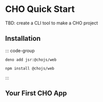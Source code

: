 # CHO Quick Start

TBD: create a CLI tool to make a CHO project

## Installation

::: code-group

```shell [deno]
deno add jsr:@chojs/web
```

```shell [npm]
npm install @chojs/web
```

:::

## Your First CHO App
